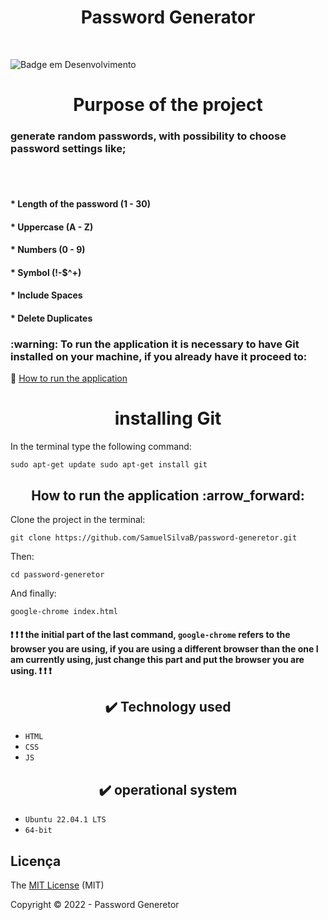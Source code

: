 <h1 align="center"> Password Generator </h1>
<br>

![Badge em Desenvolvimento](http://img.shields.io/static/v1?label=STATUS&message=EM%20DESENVOLVIMENTO&color=GREEN&style=for-the-badge)
<br>

<h1 align="center"> Purpose of the project </h1>


<h3> generate random passwords, with possibility to choose password settings like;</h3>  <br> <br>


#### * Length of the password (1 - 30)
#### * Uppercase  (A - Z)
#### * Numbers (0 - 9)
#### * Symbol (!-$^+)
#### * Include Spaces
#### * Delete Duplicates


<h3>:warning: To run the application it is necessary to have Git installed on your machine, if you already have it proceed to: </h3>

:small_blue_diamond: [How to run the application](#How-to-run-the-application-arrow_forward)


<h1 align="center">installing Git</h1>

In the terminal type the following command:

```
sudo apt-get update sudo apt-get install git
```
<h2 align=center>
How to run the application :arrow_forward:
</h2>

Clone the project in the terminal:

```
git clone https://github.com/SamuelSilvaB/password-generetor.git

```

Then:
```
cd password-generetor
```

And finally:
```
google-chrome index.html 
```

#### :exclamation: :exclamation: :exclamation: the initial part of the last command, ```google-chrome``` refers to the browser you are using, if you are using a different browser than the one I am currently using, just change this part and put the browser you are using. :exclamation: :exclamation: :exclamation: 

<h2 align="center">✔️ Technology used </h2>

- ``HTML``
- ``CSS``
- ``JS``

<h2 align="center">✔️ operational system </h2>

- ``Ubuntu 22.04.1 LTS``
- ``64-bit``

## Licença 

The [MIT License]() (MIT)

Copyright :copyright: 2022 - Password Generetor
